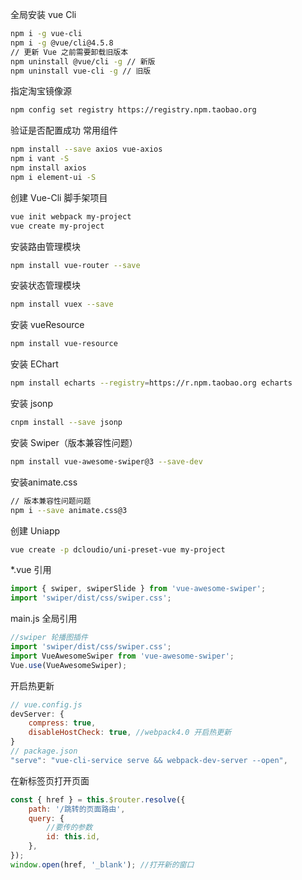 全局安装 vue Cli

```bash
npm i -g vue-cli
npm i -g @vue/cli@4.5.8
// 更新 Vue 之前需要卸载旧版本
npm uninstall @vue/cli -g // 新版
npm uninstall vue-cli -g // 旧版
```

指定淘宝镜像源

```bash
npm config set registry https://registry.npm.taobao.org
```

验证是否配置成功
常用组件

```bash
npm install --save axios vue-axios
npm i vant -S
npm install axios
npm i element-ui -S
```

创建 Vue-Cli 脚手架项目

```bash
vue init webpack my-project
vue create my-project
```

安装路由管理模块

```bash
npm install vue-router --save
```

安装状态管理模块

```bash
npm install vuex --save
```

安装 vueResource

```bash
npm install vue-resource
```

安装 EChart

```bash
npm install echarts --registry=https://r.npm.taobao.org echarts
```

安装 jsonp

```bash
cnpm install --save jsonp
```

安装 Swiper（版本兼容性问题）

```bash
npm install vue-awesome-swiper@3 --save-dev
```

安装animate.css

```bash
// 版本兼容性问题问题
npm i --save animate.css@3
```

创建 Uniapp

```bash
vue create -p dcloudio/uni-preset-vue my-project
```

\*.vue 引用

```javascript
import { swiper, swiperSlide } from 'vue-awesome-swiper';
import 'swiper/dist/css/swiper.css';
```

main.js 全局引用

```javascript
//swiper 轮播图插件
import 'swiper/dist/css/swiper.css';
import VueAwesomeSwiper from 'vue-awesome-swiper';
Vue.use(VueAwesomeSwiper);
```

开启热更新

```js
// vue.config.js
devServer: {
    compress: true,
    disableHostCheck: true, //webpack4.0 开启热更新
}
// package.json
"serve": "vue-cli-service serve && webpack-dev-server --open",
```

在新标签页打开页面

```javascript
const { href } = this.$router.resolve({
    path: '/跳转的页面路由',
    query: {
        //要传的参数
        id: this.id,
    },
});
window.open(href, '_blank'); //打开新的窗口
```



